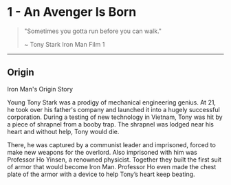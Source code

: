 # 1 - An Avenger Is Born


> "Sometimes you gotta run before you can walk."
> 
>
> ~ Tony Stark Iron Man Film 1

---

## Origin

 Iron Man's Origin Story

Young Tony Stark was a prodigy of mechanical engineering genius. At 21, he took over his father's company and launched it into a hugely successful corporation. During a testing of new technology in Vietnam, Tony was hit by a piece of shrapnel from a booby trap. The shrapnel was lodged near his heart and without help, Tony would die.

There, he was captured by a communist leader and imprisoned, forced to make new weapons for the overlord. Also imprisoned with him was Professor Ho Yinsen, a renowned physicist. Together they built the first suit of armor that would become Iron Man. Professor Ho even made the chest plate of the armor with a device to help Tony’s heart keep beating. 
